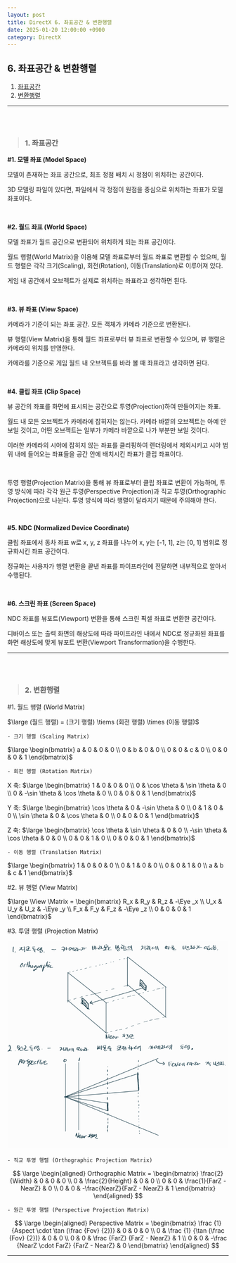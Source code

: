```yaml
---
layout: post
title: DirectX 6. 좌표공간 & 변환행렬
date: 2025-01-20 12:00:00 +0900
category: DirectX
---
```


## 6. 좌표공간 & 변환행렬

1. [좌표공간](#1-좌표공간)
2. [변환행렬](#2-변환행렬)

---

<br><br>

>### 1. 좌표공간

**\#1. 모델 좌표 (Model Space)**

모델이 존재하는 좌표 공간으로, 최초 정점 배치 시 정점이 위치하는 공간이다.

3D 모델링 파일이 있다면, 파일에서 각 정점이 원점을 중심으로 위치하는 좌표가 모델 좌표이다.

<br>

**\#2. 월드 좌표 (World Space)**

모델 좌표가 월드 공간으로 변환되어 위치하게 되는 좌표 공간이다.

월드 행렬(World Matrix)을 이용해 모델 좌표로부터 월드 좌표로 변환할 수 있으며, 월드 행렬은 각각 크기(Scaling), 회전(Rotation), 이동(Translation)로 이루어져 있다.

게임 내 공간에서 오브젝트가 실제로 위치하는 좌표라고 생각하면 된다.

<br>

**\#3. 뷰 좌표 (View Space)**

카메라가 기준이 되는 좌표 공간. 모든 객체가 카메라 기준으로 변환된다.

뷰 행렬(View Matrix)을 통해 월드 좌표로부터 뷰 좌표로 변환할 수 있으며, 뷰 행렬은 카메라의 위치를 반영한다.

카메라를 기준으로 게임 월드 내 오브젝트를 바라 볼 때 좌표라고 생각하면 된다.

<br>

**\#4. 클립 좌표 (Clip Space)**

뷰 공간의 좌표를 화면에 표시되는 공간으로 투영(Projection)하여 만들어지는 좌표.

월드 내 모든 오브젝트가 카메라에 잡히지는 않는다. 카메라 바깥의 오브젝트는 아예 안 보일 것이고, 어떤 오브젝트는 일부가 카메라 바깥으로 나가 부분만 보일 것이다.

이러한 카메라의 시야에 잡히지 않는 좌표를 클리핑하여 렌더링에서 제외시키고 시야 범위 내에 들어오는 좌표들을 공간 안에 배치시킨 좌표가 클립 좌표이다.

<br>

투영 행렬(Projection Matrix)을 통해 뷰 좌표로부터 클립 좌표로 변환이 가능하며, 투영 방식에 따라 각각 원근 투영(Perspective Projection)과 직교 투영(Orthographic Projection)으로 나뉜다. 투영 방식에 따라 행렬이 달라지기 때문에 주의해야 한다.

<br>

**\#5. NDC (Normalized Device Coordinate)**

클립 좌표에서 동차 좌표 w로 x, y, z 좌표를 나누어 x, y는 \[-1, 1\], z는 \[0, 1\] 범위로 정규화시킨 좌표 공간이다.

정규화는 사용자가 행렬 변환을 끝낸 좌표를 파이프라인에 전달하면 내부적으로 알아서 수행된다.

<br>

**\#6. 스크린 좌표 (Screen Space)**

NDC 좌표를 뷰포트(Viewport) 변환을 통해 스크린 픽셀 좌표로 변환한 공간이다.

디바이스 또는 출력 화면의 해상도에 따라 파이프라인 내에서 NDC로 정규화된 좌표를 화면 해상도에 맞게 뷰포트 변환(Viewport Transformation)을 수행한다.

---

<br><br>

>### 2. 변환행렬

\#1. 월드 행렬 (World Matrix)

$\large (월드 행렬) = (크기 행렬) \tiems (회전 행렬) \times (이동 행렬)$


	- 크기 행렬 (Scaling Matrix)

$\large \begin{bmatrix} a & 0 & 0 & 0 \\ 0 & b & 0 & 0 \\ 0 & 0 & c & 0 \\ 0 & 0 & 0 & 1  \end{bmatrix}$
 

	- 회전 행렬 (Rotation Matrix)

X 축:
$\large \begin{bmatrix} 1 & 0 & 0 & 0 \\ 0 & \cos \theta & \sin \theta & 0 \\ 0 & -\sin \theta & \cos \theta & 0 \\ 0 & 0 & 0 & 1  \end{bmatrix}$

Y 축:
$\large \begin{bmatrix} \cos \theta & 0 & -\sin \theta  & 0 \\  0 & 1 & 0 & 0 \\ \sin \theta & 0 & \cos \theta & 0 \\ 0 & 0 & 0 & 1  \end{bmatrix}$

Z 축:
$\large \begin{bmatrix} \cos \theta & \sin \theta & 0 & 0 \\ -\sin \theta & \cos \theta & 0 & 0 \\ 0 & 0 & 1 & 0 \\ 0 & 0 & 0 & 1  \end{bmatrix}$


	- 이동 행렬 (Translation Matrix)

$\large \begin{bmatrix} 1 & 0 & 0 & 0 \\ 0 & 1 & 0 & 0 \\ 0 & 0 & 1 & 0 \\ a & b & c & 1  \end{bmatrix}$



\#2. 뷰 행렬 (View Matrix)

$\large \View \Matrix = \begin{bmatrix} R_x & R_y & R_z & -\Eye _x \\ U_x & U_y & U_z & -\Eye _y \\ F_x & F_y & F_z & -\Eye _z \\ 0 & 0 & 0 & 1 \end{bmatrix}$


\#3. 투영 행렬 (Projection Matrix)

![alt text](\public\img\projection.png)

	- 직교 투영 행렬 (Orthographic Projection Matrix)
	
$$
\large
\begin{aligned}
Orthographic Matrix = \begin{bmatrix} 
\frac{2}{Width} & 0 & 0 & 0 \\
0 & \frac{2}{Height} & 0 & 0 \\
0 & 0 & \frac{1}{FarZ - NearZ} & 0 \\
0 & 0 & -\frac{NearZ}{FarZ - NearZ} & 1 
\end{bmatrix}
\end{aligned}
$$


	- 원근 투영 행렬 (Perspective Projection Matrix)

$$
\large 
\begin{aligned} 
Perspective Matrix = \begin{bmatrix} 
\frac {1} {Aspect \cdot \tan (\frac {Fov} {2})} & 0 & 0 & 0 \\ 
0 & \frac {1} {\tan (\frac {Fov} {2})} & 0 & 0 \\
0 & 0 & \frac {FarZ} {FarZ - NearZ} & 1 \\
0 & 0 & -\frac {NearZ \cdot FarZ} {FarZ - NearZ} & 0
\end{bmatrix}
\end{aligned}
$$


---